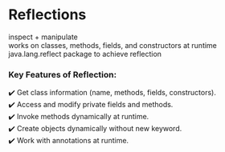 # Reflections
inspect + manipulate  
works on classes, methods, fields, and constructors at runtime  
java.lang.reflect package to achieve reflection
### Key Features of Reflection:
✔️ Get class information (name, methods, fields, constructors).  
✔️ Access and modify private fields and methods.  
✔️ Invoke methods dynamically at runtime.  
✔️ Create objects dynamically without new keyword.  
✔️ Work with annotations at runtime.
